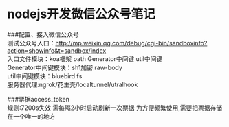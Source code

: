 nodejs开发微信公众号笔记<br/>
=======
###配置、接入微信公众号<br/> 
测试公众号入口：http://mp.weixin.qq.com/debug/cgi-bin/sandboxinfo?action=showinfo&t=sandbox/index<br/>
入口文件模块：koa框架 path Generator中间键 util中间键<br/>
Generator中间键模块：sh1加密 raw-body<br/> 
util中间键模块：bluebird fs<br/>
服务器代理:ngrok/花生壳/localtunnel/utralhook <br/>

###票据access_token<br/>
规则:7200s失效 需每隔2小时启动刷新一次票据 为方便频繁使用,需要把票据存储在一个唯一的地方
